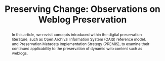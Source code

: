 ---
abstract: In this article, we revisit concepts introduced within the digital preservation
  literature, such as Open Archival Information System (OAIS) reference model, and
  Preservation Metadata Implementation Strategy (PREMIS), to examine their continued
  applicability to the preservation of dynamic web content such as weblogs.
creators:
- Kim, Yunhyong
- Ross, Seamus
date: null
document_url: https://services.phaidra.univie.ac.at/api/object/o:294267/download
grand_parent: iPRES
institutions: []
keywords:
- singapore
- digital preservation
- digital curation
- designated community
- authenticity
- intellectual entity
- archive
- web archive
- blog
- weblog
landing_page_url: https://phaidra.univie.ac.at/o:294267
language: eng
layout: publication
license: CC BY-SA 3.0 AT
notes_url: null
parent: iPRES 2011
publication_type: paper
size: 513880
slides_url: null
source_name: iPRES
stream_url: null
title: 'Preserving Change: Observations on Weblog Preservation'
year: 2011
---